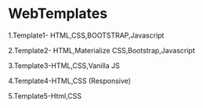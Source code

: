 # WebTemplates

1.Template1- HTML,CSS,BOOTSTRAP,Javascript

2.Template2- HTML,Materialize CSS,Bootstrap,Javascript

3.Template3-HTML,CSS,Vanilla JS

4.Template4-HTML,CSS (Responsive)

5.Template5-Html,CSS
